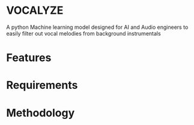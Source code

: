 # VOCALYZE
A python Machine learning model designed  for AI and Audio engineers to easily filter out vocal melodies from background instrumentals

# Features

# Requirements

# Methodology
